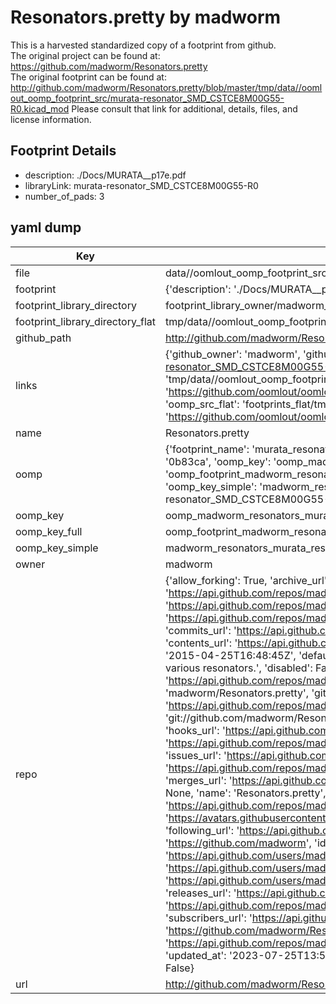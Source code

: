 # Resonators.pretty by madworm  
This is a harvested standardized copy of a footprint from github.  
The original project can be found at:  
https://github.com/madworm/Resonators.pretty  
The original footprint can be found at:
http://github.com/madworm/Resonators.pretty/blob/master/tmp/data//oomlout_oomp_footprint_src/murata-resonator_SMD_CSTCE8M00G55-R0.kicad_mod
Please consult that link for additional, details, files, and license information.  
## Footprint Details
* description: ./Docs/MURATA__p17e.pdf  
* libraryLink: murata-resonator_SMD_CSTCE8M00G55-R0  
* number_of_pads: 3  
## yaml dump  
| Key | Value |  
| --- | --- |  
| file | data//oomlout_oomp_footprint_src/Resonators.pretty/murata-resonator_SMD_CSTCE8M00G55-R0.kicad_mod |  
| footprint | {'description': './Docs/MURATA__p17e.pdf', 'libraryLink': 'murata-resonator_SMD_CSTCE8M00G55-R0', 'number_of_pads': 3} |  
| footprint_library_directory | footprint_library_owner/madworm_Resonators.pretty |  
| footprint_library_directory_flat | tmp/data//oomlout_oomp_footprint_src/footprints_flat/madworm_resonators_murata_resonator_smd_cstce8m00g55_r0/working |  
| github_path | http://github.com/madworm/Resonators.pretty/blob/master/tmp/data//oomlout_oomp_footprint_src/murata-resonator_SMD_CSTCE8M00G55-R0.kicad_mod |  
| links | {'github_owner': 'madworm', 'github_repo_name': 'Resonators.pretty', 'github_src': 'http://github.com/madworm/Resonators.pretty/blob/master/tmp/data//oomlout_oomp_footprint_src/murata-resonator_SMD_CSTCE8M00G55-R0.kicad_mod', 'github_src_repo': 'https://github.com/madworm/Resonators.pretty', 'oomp_bot': 'tmp/data//oomlout_oomp_footprint_src/footprints/madworm_resonators_murata_resonator_smd_cstce8m00g55_r0/working', 'oomp_bot_github': 'https://github.com/oomlout/oomlout_oomp_footprint_bot/tree/main/tmp/data//oomlout_oomp_footprint_src/footprints/madworm_resonators_murata_resonator_smd_cstce8m00g55_r0/working', 'oomp_src_flat': 'footprints_flat/tmp/data//oomlout_oomp_footprint_src/footprints_flat/madworm_resonators_murata_resonator_smd_cstce8m00g55_r0/working', 'oomp_src_flat_github': 'https://github.com/oomlout/oomlout_oomp_footprint_src/tree/main/tmp/data//oomlout_oomp_footprint_src/footprints_flat/madworm_resonators_murata_resonator_smd_cstce8m00g55_r0/working'} |  
| name | Resonators.pretty |  
| oomp | {'footprint_name': 'murata_resonator_smd_cstce8m00g55_r0', 'library_name': 'resonators', 'md5': '0b83ca53b68e9edc5ae1df1504b9acf9', 'md5_10': '0b83ca53b6', 'md5_5': '0b83c', 'md5_6': '0b83ca', 'oomp_key': 'oomp_madworm_resonators_murata_resonator_smd_cstce8m00g55_r0', 'oomp_key_extra': 'oomp_footprint_madworm_resonators_murata_resonator_smd_cstce8m00g55_r0', 'oomp_key_full': 'oomp_footprint_madworm_resonators_murata_resonator_smd_cstce8m00g55_r0_0b83ca', 'oomp_key_simple': 'madworm_resonators_murata_resonator_smd_cstce8m00g55_r0', 'original_filename': 'data//oomlout_oomp_footprint_src/Resonators.pretty/murata-resonator_SMD_CSTCE8M00G55-R0.kicad_mod', 'owner_name': 'madworm'} |  
| oomp_key | oomp_madworm_resonators_murata_resonator_smd_cstce8m00g55_r0 |  
| oomp_key_full | oomp_footprint_madworm_resonators_murata_resonator_smd_cstce8m00g55_r0 |  
| oomp_key_simple | madworm_resonators_murata_resonator_smd_cstce8m00g55_r0 |  
| owner | madworm |  
| repo | {'allow_forking': True, 'archive_url': 'https://api.github.com/repos/madworm/Resonators.pretty/{archive_format}{/ref}', 'archived': False, 'assignees_url': 'https://api.github.com/repos/madworm/Resonators.pretty/assignees{/user}', 'blobs_url': 'https://api.github.com/repos/madworm/Resonators.pretty/git/blobs{/sha}', 'branches_url': 'https://api.github.com/repos/madworm/Resonators.pretty/branches{/branch}', 'clone_url': 'https://github.com/madworm/Resonators.pretty.git', 'collaborators_url': 'https://api.github.com/repos/madworm/Resonators.pretty/collaborators{/collaborator}', 'comments_url': 'https://api.github.com/repos/madworm/Resonators.pretty/comments{/number}', 'commits_url': 'https://api.github.com/repos/madworm/Resonators.pretty/commits{/sha}', 'compare_url': 'https://api.github.com/repos/madworm/Resonators.pretty/compare/{base}...{head}', 'contents_url': 'https://api.github.com/repos/madworm/Resonators.pretty/contents/{+path}', 'contributors_url': 'https://api.github.com/repos/madworm/Resonators.pretty/contributors', 'created_at': '2015-04-25T16:48:45Z', 'default_branch': 'master', 'deployments_url': 'https://api.github.com/repos/madworm/Resonators.pretty/deployments', 'description': 'LAYOUT FILES: KiCad footprints for various resonators.', 'disabled': False, 'downloads_url': 'https://api.github.com/repos/madworm/Resonators.pretty/downloads', 'events_url': 'https://api.github.com/repos/madworm/Resonators.pretty/events', 'fork': False, 'forks': 0, 'forks_count': 0, 'forks_url': 'https://api.github.com/repos/madworm/Resonators.pretty/forks', 'full_name': 'madworm/Resonators.pretty', 'git_commits_url': 'https://api.github.com/repos/madworm/Resonators.pretty/git/commits{/sha}', 'git_refs_url': 'https://api.github.com/repos/madworm/Resonators.pretty/git/refs{/sha}', 'git_tags_url': 'https://api.github.com/repos/madworm/Resonators.pretty/git/tags{/sha}', 'git_url': 'git://github.com/madworm/Resonators.pretty.git', 'has_discussions': False, 'has_downloads': True, 'has_issues': True, 'has_pages': False, 'has_projects': True, 'has_wiki': True, 'homepage': None, 'hooks_url': 'https://api.github.com/repos/madworm/Resonators.pretty/hooks', 'html_url': 'https://github.com/madworm/Resonators.pretty', 'id': 34576852, 'is_template': False, 'issue_comment_url': 'https://api.github.com/repos/madworm/Resonators.pretty/issues/comments{/number}', 'issue_events_url': 'https://api.github.com/repos/madworm/Resonators.pretty/issues/events{/number}', 'issues_url': 'https://api.github.com/repos/madworm/Resonators.pretty/issues{/number}', 'keys_url': 'https://api.github.com/repos/madworm/Resonators.pretty/keys{/key_id}', 'labels_url': 'https://api.github.com/repos/madworm/Resonators.pretty/labels{/name}', 'language': 'Shell', 'languages_url': 'https://api.github.com/repos/madworm/Resonators.pretty/languages', 'license': None, 'merges_url': 'https://api.github.com/repos/madworm/Resonators.pretty/merges', 'milestones_url': 'https://api.github.com/repos/madworm/Resonators.pretty/milestones{/number}', 'mirror_url': None, 'name': 'Resonators.pretty', 'network_count': 0, 'node_id': 'MDEwOlJlcG9zaXRvcnkzNDU3Njg1Mg==', 'notifications_url': 'https://api.github.com/repos/madworm/Resonators.pretty/notifications{?since,all,participating}', 'open_issues': 0, 'open_issues_count': 0, 'owner': {'avatar_url': 'https://avatars.githubusercontent.com/u/343894?v=4', 'events_url': 'https://api.github.com/users/madworm/events{/privacy}', 'followers_url': 'https://api.github.com/users/madworm/followers', 'following_url': 'https://api.github.com/users/madworm/following{/other_user}', 'gists_url': 'https://api.github.com/users/madworm/gists{/gist_id}', 'gravatar_id': '', 'html_url': 'https://github.com/madworm', 'id': 343894, 'login': 'madworm', 'node_id': 'MDQ6VXNlcjM0Mzg5NA==', 'organizations_url': 'https://api.github.com/users/madworm/orgs', 'received_events_url': 'https://api.github.com/users/madworm/received_events', 'repos_url': 'https://api.github.com/users/madworm/repos', 'site_admin': False, 'starred_url': 'https://api.github.com/users/madworm/starred{/owner}{/repo}', 'subscriptions_url': 'https://api.github.com/users/madworm/subscriptions', 'type': 'User', 'url': 'https://api.github.com/users/madworm'}, 'private': False, 'pulls_url': 'https://api.github.com/repos/madworm/Resonators.pretty/pulls{/number}', 'pushed_at': '2015-04-27T08:05:02Z', 'releases_url': 'https://api.github.com/repos/madworm/Resonators.pretty/releases{/id}', 'size': 800, 'ssh_url': 'git@github.com:madworm/Resonators.pretty.git', 'stargazers_count': 2, 'stargazers_url': 'https://api.github.com/repos/madworm/Resonators.pretty/stargazers', 'statuses_url': 'https://api.github.com/repos/madworm/Resonators.pretty/statuses/{sha}', 'subscribers_count': 2, 'subscribers_url': 'https://api.github.com/repos/madworm/Resonators.pretty/subscribers', 'subscription_url': 'https://api.github.com/repos/madworm/Resonators.pretty/subscription', 'svn_url': 'https://github.com/madworm/Resonators.pretty', 'tags_url': 'https://api.github.com/repos/madworm/Resonators.pretty/tags', 'teams_url': 'https://api.github.com/repos/madworm/Resonators.pretty/teams', 'temp_clone_token': None, 'topics': [], 'trees_url': 'https://api.github.com/repos/madworm/Resonators.pretty/git/trees{/sha}', 'updated_at': '2023-07-25T13:55:58Z', 'url': 'https://api.github.com/repos/madworm/Resonators.pretty', 'visibility': 'public', 'watchers': 2, 'watchers_count': 2, 'web_commit_signoff_required': False} |  
| url | http://github.com/madworm/Resonators.pretty |  

